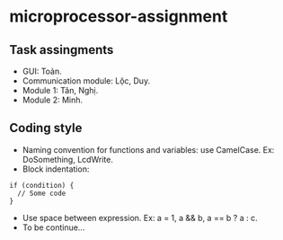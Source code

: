 # microprocessor-assignment
## Task assingments
- GUI: Toản.
- Communication module: Lộc, Duy.
- Module 1: Tân, Nghị.
- Module 2: Minh.
## Coding style
- Naming convention for functions and variables: use CamelCase. Ex: DoSomething, LcdWrite.
- Block indentation:
```
if (condition) {
  // Some code
}
```
- Use space between expression. Ex: a = 1, a && b, a == b ? a : c.
- To be continue...
